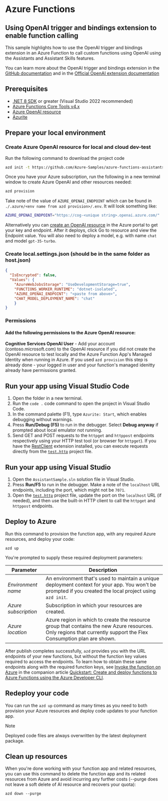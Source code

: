 <!--
---
name: Azure Function using OpenAI trigger and bindings extension to highlight OpenAI function calling
description: This repository contains an Azure Function using OpenAI trigger and bindings extension to highlight OpenAI function calling. The sample uses managed identity.
page_type: sample
products:
- azure-functions
- azure
- entra-id
urlFragment: azure-functions-assistants-openai-dotnet
languages:
- csharp
- bicep
- azdeveloper
---
-->

# Azure Functions
## Using OpenAI trigger and bindings extension to enable function calling

This sample highlights how to use the OpenAI trigger and bindings extension in an Azure Function to call custom functions using OpenAI using the Assistants and Assistant Skills features.

You can learn more about the OpenAI trigger and bindings extension in the [GitHub documentation](https://github.com/Azure/azure-functions-openai-extension) and in the [Official OpenAI extension documentation](https://learn.microsoft.com/en-us/azure/azure-functions/functions-bindings-openai)


## Prerequisites

* [.NET 8 SDK](https://dotnet.microsoft.com/download/dotnet/6.0) or greater (Visual Studio 2022 recommended)
* [Azure Functions Core Tools v4.x](https://learn.microsoft.com/azure/azure-functions/functions-run-local?tabs=v4%2Cwindows%2Cnode%2Cportal%2Cbash)
* [Azure OpenAI resource](https://learn.microsoft.com/azure/openai/overview)
* [Azurite](https://github.com/Azure/Azurite)

## Prepare your local environment

### Create Azure OpenAI resource for local and cloud dev-test

Run the following command to download the project code
```bash
azd init -t https://github.com/Azure-Samples/azure-functions-assistants-openai-dotnet
```

Once you have your Azure subscription, run the following in a new terminal window to create Azure OpenAI and other resources needed:

```bash
azd provision
```

Take note of the value of `AZURE_OPENAI_ENDPOINT` which can be found in `./.azure/<env name from azd provision>/.env`.  It will look something like:
```bash
AZURE_OPENAI_ENDPOINT="https://cog-<unique string>.openai.azure.com/"
```

Alternatively you can [create an OpenAI resource](https://portal.azure.com/#create/Microsoft.CognitiveServicesTextAnalytics) in the Azure portal to get your key and endpoint. After it deploys, click Go to resource and view the Endpoint value.  You will also need to deploy a model, e.g. with name `chat` and model `gpt-35-turbo`.

### Create local.settings.json (should be in the same folder as host.json)
```json
{
  "IsEncrypted": false,
  "Values": {
    "AzureWebJobsStorage": "UseDevelopmentStorage=true",
    "FUNCTIONS_WORKER_RUNTIME": "dotnet-isolated",
    "AZURE_OPENAI_ENDPOINT": "<paste from above>",
    "CHAT_MODEL_DEPLOYMENT_NAME": "chat"
    }
}
```

### Permissions
#### Add the following permissions to the Azure OpenAI resource:
<b>Cognitive Services OpenAI User</b> - Add your account (contoso.microsoft.com) to the OpenAI resource if you did not create the OpenAI resource to test locally and the Azure Function App's Managed Identity when running in Azure. If you used `azd provision` this step is already done - your logged in user and your function's managed idenitty already have permissions granted.  

## Run your app using Visual Studio Code

1. Open the folder in a new terminal.
1. Run the `code .` code command to open the project in Visual Studio Code.
1. In the command palette (F1), type `Azurite: Start`, which enables debugging without warnings.
1. Press **Run/Debug (F5)** to run in the debugger. Select **Debug anyway** if prompted about local emulator not running.
1. Send GET and POST requests to the `httpget` and `httppost` endpoints respectively using your HTTP test tool (or browser for `httpget`). If you have the [RestClient](https://marketplace.visualstudio.com/items?itemName=humao.rest-client) extension installed, you can execute requests directly from the [`test.http`](./app/test.http) project file.

## Run your app using Visual Studio

1. Open the `AssistantSample.sln` solution file in Visual Studio.
1. Press **Run/F5** to run in the debugger. Make a note of the `localhost` URL endpoints, including the port, which might not be `7071`.
1. Open the [`test.http`](./app/test.http) project file, update the port on the `localhost` URL (if needed), and then use the built-in HTTP client to call the `httpget` and `httppost` endpoints.


## Deploy to Azure

Run this command to provision the function app, with any required Azure resources, and deploy your code:

```shell
azd up
```

You're prompted to supply these required deployment parameters:

| Parameter | Description |
| ---- | ---- |
| _Environment name_ | An environment that's used to maintain a unique deployment context for your app. You won't be prompted if you created the local project using `azd init`.|
| _Azure subscription_ | Subscription in which your resources are created.|
| _Azure location_ | Azure region in which to create the resource group that contains the new Azure resources. Only regions that currently support the Flex Consumption plan are shown.|

After publish completes successfully, `azd` provides you with the URL endpoints of your new functions, but without the function key values required to access the endpoints. To learn how to obtain these same endpoints along with the required function keys, see [Invoke the function on Azure](https://learn.microsoft.com/azure/azure-functions/create-first-function-azure-developer-cli?pivots=programming-language-dotnet#invoke-the-function-on-azure) in the companion article [Quickstart: Create and deploy functions to Azure Functions using the Azure Developer CLI](https://learn.microsoft.com/azure/azure-functions/create-first-function-azure-developer-cli?pivots=programming-language-dotnet).

## Redeploy your code

You can run the `azd up` command as many times as you need to both provision your Azure resources and deploy code updates to your function app.

>[!NOTE]
>Deployed code files are always overwritten by the latest deployment package.

## Clean up resources

When you're done working with your function app and related resources, you can use this command to delete the function app and its related resources from Azure and avoid incurring any further costs (--purge does not leave a soft delete of AI resource and recovers your quota):

```shell
azd down --purge
```